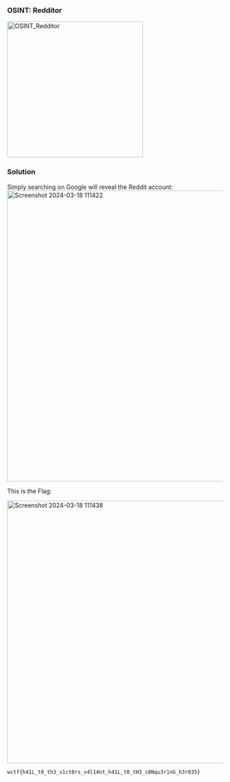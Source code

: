 ### OSINT: Redditor
<img width="317" alt="OSINT_Redditor" src="https://github.com/vjz3r/CTF-WRITEUP/assets/83077449/2b15a852-be1c-4b22-ac3f-21bf3d6da585">

### Solution
Simply searching on Google will reveal the Reddit account:
<img width="677" alt="Screenshot 2024-03-18 111422" src="https://github.com/vjz3r/CTF-WRITEUP/assets/83077449/771fc7c8-d82a-4b48-8ad7-e71ccb604b2c">

This is the Flag:

<img width="611" alt="Screenshot 2024-03-18 111438" src="https://github.com/vjz3r/CTF-WRITEUP/assets/83077449/478a7512-a459-4f69-b7c7-961c66dfda8b">

`wctf{h41L_t0_th3_v1ct0rs_v4l14nt_h41L_t0_tH3_c0Nqu3r1nG_h3r035}`
